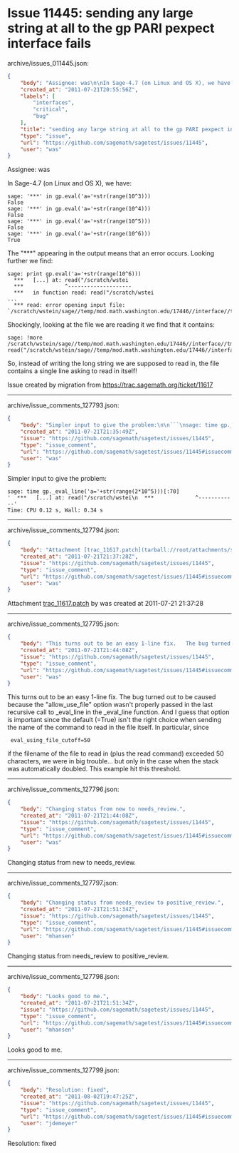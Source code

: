 # Issue 11445: sending any large string at all to the gp PARI pexpect interface fails

archive/issues_011445.json:
```json
{
    "body": "Assignee: was\n\nIn Sage-4.7 (on Linux and OS X), we have:\n\n\n```\nsage: '***' in gp.eval('a='+str(range(10^3)))\nFalse\nsage: '***' in gp.eval('a='+str(range(10^4)))\nFalse\nsage: '***' in gp.eval('a='+str(range(10^5)))\nFalse\nsage: '***' in gp.eval('a='+str(range(10^6)))\nTrue\n```\n\n\nThe \"***\" appearing in the output means that an error occurs.  Looking further we find:\n\n\n```\nsage: print gp.eval('a='+str(range(10^6)))\n  ***   [...] at: read(\"/scratch/wstei\n  ***             ^--------------------\n  ***   in function read: read(\"/scratch/wstei\n...\n  *** read: error opening input file: `/scratch/wstein/sage//temp/mod.math.washington.edu/17446//interface//tmp17449'.\n```\n\nShockingly, looking at the file we are reading it we find that it contains:\n\n```\nsage: !more /scratch/wstein/sage//temp/mod.math.washington.edu/17446//interface//tmp17449\nread(\"/scratch/wstein/sage//temp/mod.math.washington.edu/17446//interface//tmp17449\")\n```\n\n\nSo, instead of writing the long string we are supposed to read in, the file contains a single line asking to read in itself!\n\nIssue created by migration from https://trac.sagemath.org/ticket/11617\n\n",
    "created_at": "2011-07-21T20:55:56Z",
    "labels": [
        "interfaces",
        "critical",
        "bug"
    ],
    "title": "sending any large string at all to the gp PARI pexpect interface fails",
    "type": "issue",
    "url": "https://github.com/sagemath/sagetest/issues/11445",
    "user": "was"
}
```
Assignee: was

In Sage-4.7 (on Linux and OS X), we have:


```
sage: '***' in gp.eval('a='+str(range(10^3)))
False
sage: '***' in gp.eval('a='+str(range(10^4)))
False
sage: '***' in gp.eval('a='+str(range(10^5)))
False
sage: '***' in gp.eval('a='+str(range(10^6)))
True
```


The "***" appearing in the output means that an error occurs.  Looking further we find:


```
sage: print gp.eval('a='+str(range(10^6)))
  ***   [...] at: read("/scratch/wstei
  ***             ^--------------------
  ***   in function read: read("/scratch/wstei
...
  *** read: error opening input file: `/scratch/wstein/sage//temp/mod.math.washington.edu/17446//interface//tmp17449'.
```

Shockingly, looking at the file we are reading it we find that it contains:

```
sage: !more /scratch/wstein/sage//temp/mod.math.washington.edu/17446//interface//tmp17449
read("/scratch/wstein/sage//temp/mod.math.washington.edu/17446//interface//tmp17449")
```


So, instead of writing the long string we are supposed to read in, the file contains a single line asking to read in itself!

Issue created by migration from https://trac.sagemath.org/ticket/11617





---

archive/issue_comments_127793.json:
```json
{
    "body": "Simpler input to give the problem:\n\n```\nsage: time gp._eval_line('a='+str(range(2*10^5)))[:70]\n'  ***   [...] at: read(\"/scratch/wstei\\n  ***             ^------------'\nTime: CPU 0.12 s, Wall: 0.34 s\n```\n",
    "created_at": "2011-07-21T21:35:49Z",
    "issue": "https://github.com/sagemath/sagetest/issues/11445",
    "type": "issue_comment",
    "url": "https://github.com/sagemath/sagetest/issues/11445#issuecomment-127793",
    "user": "was"
}
```

Simpler input to give the problem:

```
sage: time gp._eval_line('a='+str(range(2*10^5)))[:70]
'  ***   [...] at: read("/scratch/wstei\n  ***             ^------------'
Time: CPU 0.12 s, Wall: 0.34 s
```




---

archive/issue_comments_127794.json:
```json
{
    "body": "Attachment [trac_11617.patch](tarball://root/attachments/some-uuid/ticket11617/trac_11617.patch) by was created at 2011-07-21 21:37:28",
    "created_at": "2011-07-21T21:37:28Z",
    "issue": "https://github.com/sagemath/sagetest/issues/11445",
    "type": "issue_comment",
    "url": "https://github.com/sagemath/sagetest/issues/11445#issuecomment-127794",
    "user": "was"
}
```

Attachment [trac_11617.patch](tarball://root/attachments/some-uuid/ticket11617/trac_11617.patch) by was created at 2011-07-21 21:37:28



---

archive/issue_comments_127795.json:
```json
{
    "body": "This turns out to be an easy 1-line fix.   The bug turned out to be caused because the \"allow_use_file\" option wasn't properly passed  in the last recursive call to _eval_line in the _eval_line function.  And I guess that option is important since the default (=True) isn't the right choice when sending the name of the command to read in the file itself.   In particular, since\n\n```\n eval_using_file_cutoff=50\n```\n\nif the filename of the file to read in (plus the read command) exceeded 50 characters, we were in big trouble... but only in the case when the stack was automatically doubled.  This example hit this threshold.",
    "created_at": "2011-07-21T21:44:08Z",
    "issue": "https://github.com/sagemath/sagetest/issues/11445",
    "type": "issue_comment",
    "url": "https://github.com/sagemath/sagetest/issues/11445#issuecomment-127795",
    "user": "was"
}
```

This turns out to be an easy 1-line fix.   The bug turned out to be caused because the "allow_use_file" option wasn't properly passed  in the last recursive call to _eval_line in the _eval_line function.  And I guess that option is important since the default (=True) isn't the right choice when sending the name of the command to read in the file itself.   In particular, since

```
 eval_using_file_cutoff=50
```

if the filename of the file to read in (plus the read command) exceeded 50 characters, we were in big trouble... but only in the case when the stack was automatically doubled.  This example hit this threshold.



---

archive/issue_comments_127796.json:
```json
{
    "body": "Changing status from new to needs_review.",
    "created_at": "2011-07-21T21:44:08Z",
    "issue": "https://github.com/sagemath/sagetest/issues/11445",
    "type": "issue_comment",
    "url": "https://github.com/sagemath/sagetest/issues/11445#issuecomment-127796",
    "user": "was"
}
```

Changing status from new to needs_review.



---

archive/issue_comments_127797.json:
```json
{
    "body": "Changing status from needs_review to positive_review.",
    "created_at": "2011-07-21T21:51:34Z",
    "issue": "https://github.com/sagemath/sagetest/issues/11445",
    "type": "issue_comment",
    "url": "https://github.com/sagemath/sagetest/issues/11445#issuecomment-127797",
    "user": "mhansen"
}
```

Changing status from needs_review to positive_review.



---

archive/issue_comments_127798.json:
```json
{
    "body": "Looks good to me.",
    "created_at": "2011-07-21T21:51:34Z",
    "issue": "https://github.com/sagemath/sagetest/issues/11445",
    "type": "issue_comment",
    "url": "https://github.com/sagemath/sagetest/issues/11445#issuecomment-127798",
    "user": "mhansen"
}
```

Looks good to me.



---

archive/issue_comments_127799.json:
```json
{
    "body": "Resolution: fixed",
    "created_at": "2011-08-02T19:47:25Z",
    "issue": "https://github.com/sagemath/sagetest/issues/11445",
    "type": "issue_comment",
    "url": "https://github.com/sagemath/sagetest/issues/11445#issuecomment-127799",
    "user": "jdemeyer"
}
```

Resolution: fixed
